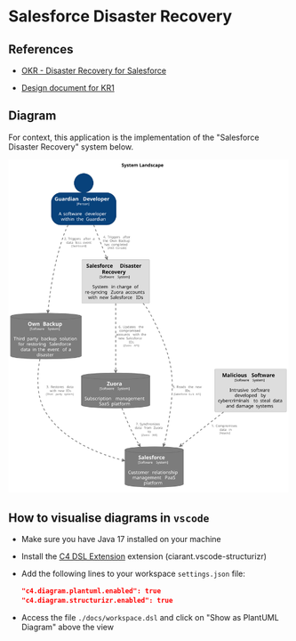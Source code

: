 # Salesforce Disaster Recovery

## References

- [OKR - Disaster Recovery for Salesforce](https://docs.google.com/document/d/1UFDM33Yhl0cgHcIDIfWIkq8V7ZiYNc32wy0SGdfmILo)

- [Design document for KR1](https://docs.google.com/document/d/1_KxFtfKU3-3-PSzaAYG90uONa05AVgoBmyBDyu5SC5c)

## Diagram

For context, this application is the implementation of the "Salesforce Disaster Recovery" system below.

![landscape diagram](./docs/landscape.svg 'Landscape Diagram')

## How to visualise diagrams in `vscode`

- Make sure you have Java 17 installed on your machine

- Install the [C4 DSL Extension](https://marketplace.visualstudio.com/items?itemName=systemticks.c4-dsl-extension) extension (ciarant.vscode-structurizr)

- Add the following lines to your workspace `settings.json` file:

  ```json
  "c4.diagram.plantuml.enabled": true
  "c4.diagram.structurizr.enabled": true
  ```

- Access the file `./docs/workspace.dsl` and click on "Show as PlantUML Diagram" above the view
